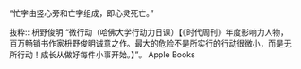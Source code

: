 “忙字由竖心旁和亡字组成，即心灵死亡。”

抜粋:: 枡野俊明  “微行动（哈佛大学行动力日课）【《时代周刊》年度影响力人物，百万畅销书作家枡野俊明诚意之作。最大的危险不是所实行的行动很微小，而是无所行动！成长从做好每件小事开始。】”。 Apple Books  

